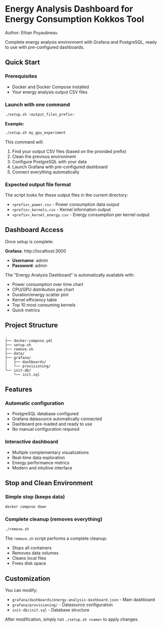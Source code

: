 # Energy Analysis Dashboard for Energy Consumption Kokkos Tool
Author: Ethan Puyaubreau

Complete energy analysis environment with Grafana and PostgreSQL, ready to use with pre-configured dashboards.

## Quick Start

### Prerequisites
- Docker and Docker Compose installed
- Your energy analysis output CSV files

### Launch with one command

```bash
./setup.sh <output_files_prefix>
```

**Example:**
```bash
./setup.sh my_gpu_experiment
```

This command will:
1. Find your output CSV files (based on the provided prefix)
2. Clean the previous environment 
3. Configure PostgreSQL with your data
4. Launch Grafana with pre-configured dashboard
5. Connect everything automatically

### Expected output file format

The script looks for these output files in the current directory:
- `<prefix>_power.csv` - Power consumption data output
- `<prefix>_kernels.csv` - Kernel information output  
- `<prefix>_kernel_energy.csv` - Energy consumption per kernel output

## Dashboard Access

Once setup is complete:

**Grafana**: http://localhost:3000
- **Username**: admin
- **Password**: admin

The "Energy Analysis Dashboard" is automatically available with:
- Power consumption over time chart
- CPU/GPU distribution pie chart
- Duration/energy scatter plot
- Kernel efficiency table
- Top 10 most consuming kernels
- Quick metrics

## Project Structure

```
.
├── docker-compose.yml
├── setup.sh
├── remove.sh
├── data/
├── grafana/
│   ├── dashboards/
│   └── provisioning/
└── init-db/
    └── init.sql
```

## Features

### Automatic configuration
- PostgreSQL database configured
- Grafana datasource automatically connected
- Dashboard pre-loaded and ready to use
- No manual configuration required

### Interactive dashboard
- Multiple complementary visualizations
- Real-time data exploration
- Energy performance metrics
- Modern and intuitive interface

## Stop and Clean Environment

### Simple stop (keeps data)
```bash
docker compose down
```

### Complete cleanup (removes everything)
```bash
./remove.sh
```

The `remove.sh` script performs a complete cleanup:
- Stops all containers
- Removes data volumes  
- Cleans local files
- Frees disk space

## Customization

You can modify:
- `grafana/dashboards/energy-analysis-dashboard.json` - Main dashboard
- `grafana/provisioning/` - Datasource configuration
- `init-db/init.sql` - Database structure

After modification, simply run `./setup.sh <name>` to apply changes.